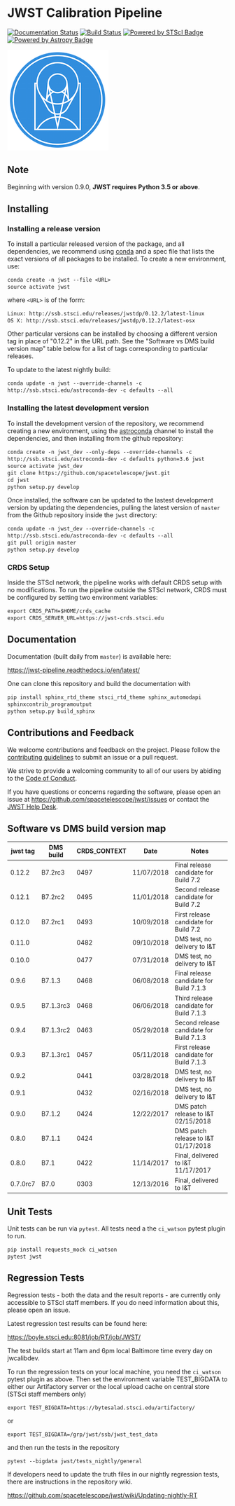 JWST Calibration Pipeline
=========================
[![Documentation Status](https://readthedocs.org/projects/jwst-pipeline/badge/?version=latest)](http://jwst-pipeline.readthedocs.io/en/latest/?badge=latest)
[![Build Status](https://travis-ci.org/spacetelescope/jwst.svg?branch=master)](https://travis-ci.org/spacetelescope/jwst)
[![Powered by STScI Badge](https://img.shields.io/badge/powered%20by-STScI-blue.svg?colorA=707170&colorB=3e8ddd&style=flat)](http://www.stsci.edu)
[![Powered by Astropy Badge](http://img.shields.io/badge/powered%20by-AstroPy-orange.svg?style=flat)](http://www.astropy.org/)

![STScI Logo](docs/_static/stsci_logo.png)

Note
----
Beginning with version 0.9.0, **JWST requires Python 3.5 or above**.

Installing
----------

### Installing a release version ###

To install a particular released version of the package, and all dependencies, we recommend using
[conda](https://conda.io/docs/index.html) and a spec file that lists the exact versions of all packages to be installed.
To create a new environment, use:

    conda create -n jwst --file <URL>
    source activate jwst

where `<URL>` is of the form:

    Linux: http://ssb.stsci.edu/releases/jwstdp/0.12.2/latest-linux
    OS X: http://ssb.stsci.edu/releases/jwstdp/0.12.2/latest-osx

Other particular versions can be installed by choosing a different version tag in place of "0.12.2" in the URL path.
See the "Software vs DMS build version map" table below for a list of tags corresponding to particular releases.

To update to the latest nightly build:

    conda update -n jwst --override-channels -c http://ssb.stsci.edu/astroconda-dev -c defaults --all

### Installing the latest development version ###

To install the development version of the repository, we recommend creating a new
environment, using the [astroconda](https://astroconda.readthedocs.io) channel
to install the dependencies, and then installing from the github repository:

    conda create -n jwst_dev --only-deps --override-channels -c http://ssb.stsci.edu/astroconda-dev -c defaults python=3.6 jwst
    source activate jwst_dev
    git clone https://github.com/spacetelescope/jwst.git
    cd jwst
    python setup.py develop

Once installed, the software can be updated to the lastest development version by updating the dependencies,
pulling the latest version of `master` from the Github repository inside the `jwst` directory:

    conda update -n jwst_dev --override-channels -c http://ssb.stsci.edu/astroconda-dev -c defaults --all
    git pull origin master
    python setup.py develop

### CRDS Setup ###

Inside the STScI network, the pipeline works with default CRDS setup with no modifications.  To run the pipeline outside the STScI network, CRDS must be configured by setting two environment variables:

    export CRDS_PATH=$HOME/crds_cache
    export CRDS_SERVER_URL=https://jwst-crds.stsci.edu


Documentation
-------------

Documentation (built daily from `master`) is available here:

https://jwst-pipeline.readthedocs.io/en/latest/

One can clone this repository and build the documentation with

    pip install sphinx_rtd_theme stsci_rtd_theme sphinx_automodapi sphinxcontrib_programoutput
    python setup.py build_sphinx


Contributions and Feedback
--------------------------
We welcome contributions and feedback on the project. Please follow the [contributing guidelines](CONTRIBUTING.md) to submit an issue or a pull request.

We strive to provide a welcoming community to all of our users by abiding to the [Code of Conduct](CODE_OF_CONDUCT.md).

If you have questions or concerns regarding the software, please open an issue
at https://github.com/spacetelescope/jwst/issues or
contact the [JWST Help Desk](https://jwsthelp.stsci.edu).

Software vs DMS build version map
---------------------------------

| jwst tag | DMS build | CRDS_CONTEXT |   Date     |          Notes                           |
| -------- | --------- | ------------ | ---------- | -----------------------------------------|
|  0.12.2  | B7.2rc3   | 0497         | 11/07/2018 | Final release candidate for Build 7.2    |
|  0.12.1  | B7.2rc2   | 0495         | 11/01/2018 | Second release candidate for Build 7.2   |
|  0.12.0  | B7.2rc1   | 0493         | 10/09/2018 | First release candidate for Build 7.2    |
|  0.11.0  |           | 0482         | 09/10/2018 | DMS test, no delivery to I&T             |
|  0.10.0  |           | 0477         | 07/31/2018 | DMS test, no delivery to I&T             |
|  0.9.6   | B7.1.3    | 0468         | 06/08/2018 | Final release candidate for Build 7.1.3  |
|  0.9.5   | B7.1.3rc3 | 0468         | 06/06/2018 | Third release candidate for Build 7.1.3  |
|  0.9.4   | B7.1.3rc2 | 0463         | 05/29/2018 | Second release candidate for Build 7.1.3 |
|  0.9.3   | B7.1.3rc1 | 0457         | 05/11/2018 | First release candidate for Build 7.1.3  |
|  0.9.2   |           | 0441         | 03/28/2018 | DMS test, no delivery to I&T             |
|  0.9.1   |           | 0432         | 02/16/2018 | DMS test, no delivery to I&T             |
|  0.9.0   | B7.1.2    | 0424         | 12/22/2017 | DMS patch release to I&T 02/15/2018      |
|  0.8.0   | B7.1.1    | 0424         |            | DMS patch release to I&T 01/17/2018      |
|  0.8.0   | B7.1      | 0422         | 11/14/2017 | Final, delivered to I&T 11/17/2017       |
|  0.7.0rc7| B7.0      | 0303         | 12/13/2016 | Final, delivered to I&T                  |


Unit Tests
----------

Unit tests can be run via `pytest`.  All tests need a the `ci_watson` pytest plugin to run.

    pip install requests_mock ci_watson
    pytest jwst


Regression Tests
----------------

Regression tests - both the data and the result reports - are currently only accessible to STScI staff members. If you do need information about this, please open an issue.

Latest regression test results can be found here:

https://boyle.stsci.edu:8081/job/RT/job/JWST/

The test builds start at 11am and 6pm local Baltimore time every day on jwcalibdev.

To run the regression tests on your local machine, you need the `ci_watson` pytest plugin as above.  Then set the environment variable TEST_BIGDATA to either our Artifactory server or the local upload cache on central store (STSci staff members only)

    export TEST_BIGDATA=https://bytesalad.stsci.edu/artifactory/

or

    export TEST_BIGDATA=/grp/jwst/ssb/jwst_test_data

and then run the tests in the repository

    pytest --bigdata jwst/tests_nightly/general

If developers need to update the truth files in our nightly regression tests, there are instructions in the repository wiki.

https://github.com/spacetelescope/jwst/wiki/Updating-nightly-RT
